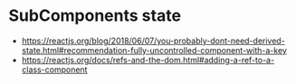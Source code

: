 # SubComponents state

* https://reactjs.org/blog/2018/06/07/you-probably-dont-need-derived-state.html#recommendation-fully-uncontrolled-component-with-a-key
* https://reactjs.org/docs/refs-and-the-dom.html#adding-a-ref-to-a-class-component

